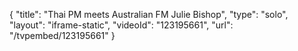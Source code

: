 {
    "title": "Thai PM meets Australian FM Julie Bishop",
    "type": "solo",
    "layout": "iframe-static",
    "videoId": "123195661",
    "url": "\/tvpembed\/123195661"
}
